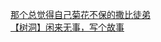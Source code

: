 [那个总觉得自己菊花不保的撒比徒弟](http://tieba.baidu.com/p/4495168716?see_lz=1&pn=)   
[【树洞】闲来无事，写个故事](http://tieba.baidu.com/p/4496285463?see_lz=1&pn=)   

